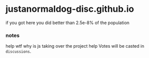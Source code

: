 # justanormaldog-disc.github.io

if you got here you did better than 2.5e-8% of the population

### notes
help wtf why is js taking over the project help
Votes will be casted in `discussions`.
